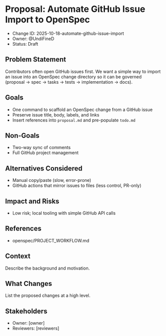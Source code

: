 # Proposal: Automate GitHub Issue Import to OpenSpec

- Change ID: 2025-10-18-automate-github-issue-import
- Owner: @UndiFineD
- Status: Draft

## Problem Statement
Contributors often open GitHub issues first. We want a simple way to import an issue into an OpenSpec change directory so it can be governed (proposal → spec → tasks → tests → implementation → docs).

## Goals
- One command to scaffold an OpenSpec change from a GitHub issue
- Preserve issue title, body, labels, and links
- Insert references into `proposal.md` and pre-populate `todo.md`

## Non-Goals
- Two-way sync of comments
- Full GitHub project management

## Alternatives Considered
- Manual copy/paste (slow, error-prone)
- GitHub actions that mirror issues to files (less control, PR-only)

## Impact and Risks
- Low risk; local tooling with simple GitHub API calls

## References
- openspec/PROJECT_WORKFLOW.md

## Context

Describe the background and motivation.


## What Changes

List the proposed changes at a high level.


## Stakeholders

- Owner: [owner]
- Reviewers: [reviewers]

